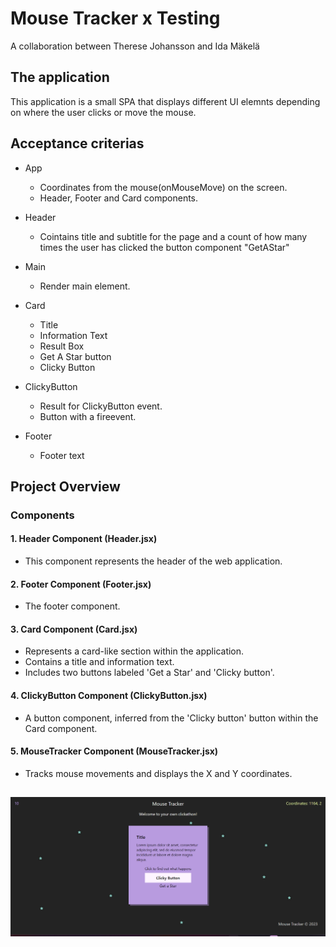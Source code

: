 # Mouse Tracker x Testing

A collaboration between Therese Johansson and Ida Mäkelä

## The application

This application is a small SPA that displays different UI elemnts depending on where the user clicks or move the mouse.

## Acceptance criterias

- App
  - Coordinates from the mouse(onMouseMove) on the screen.
  - Header, Footer and Card components.
- Header

  - Cointains title and subtitle for the page and a count of how many times the user has clicked the button component "GetAStar"

- Main

  - Render main element.

- Card

  - Title
  - Information Text
  - Result Box
  - Get A Star button
  - Clicky Button

- ClickyButton

  - Result for ClickyButton event.
  - Button with a fireevent.

- Footer
  - Footer text

## Project Overview

### Components

#### 1. **Header Component (Header.jsx)**
   - This component represents the header of the web application.

#### 2. **Footer Component (Footer.jsx)**
   - The footer component.

#### 3. **Card Component (Card.jsx)**
   - Represents a card-like section within the application.
   - Contains a title and information text.
   - Includes two buttons labeled 'Get a Star' and 'Clicky button'.

#### 4. **ClickyButton Component (ClickyButton.jsx)**
   - A button component, inferred from the 'Clicky button' button within the Card component.

#### 5. **MouseTracker Component (MouseTracker.jsx)**
   - Tracks mouse movements and displays the X and Y coordinates.

   ##

<img src='./src/assets/mouse-clicker.png' alt='Mouse clicker inspiration page' style='height: auto; width: auto' />
